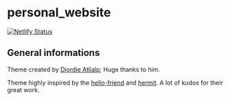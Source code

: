 # personal_website

[![Netlify Status](https://api.netlify.com/api/v1/badges/615f16db-c733-4a54-b8b0-a5d5d35666e5/deploy-status)](https://app.netlify.com/sites/erikdrozina/deploys)

## General informations

Theme created by [Djordje Atlialp](https://github.com/rhazdon/hugo-theme-hello-friend-ng); Huge thanks to him.

Theme highly inspired by the [hello-friend](https://github.com/panr/hugo-theme-hello-friend) and [hermit](https://github.com/Track3/hermit). A lot of kudos for their great work.
